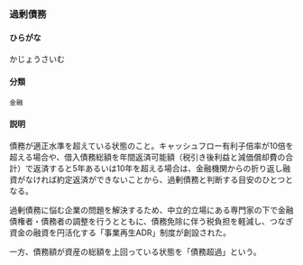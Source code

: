 <div style="display:none;">

## [あ行](securities-terms?id=あ行)
## [か行](securities-terms?id=か行)

</div>

### 過剰債務

#### ひらがな

かじょうさいむ

#### 分類

`金融`

#### 説明

債務が適正水準を超えている状態のこと。キャッシュフロー有利子倍率が10倍を超える場合や、借入債務総額を年間返済可能額（税引き後利益と減価償却費の合計）で返済すると5年あるいは10年を超える場合は、金融機関からの折り返し融資がなければ約定返済ができないことから、過剰債務と判断する目安のひとつとなる。
 
過剰債務に悩む企業の問題を解決するため、中立的立場にある専門家の下で金融債権者・債務者の調整を行うとともに、債務免除に伴う税負担を軽減し、つなぎ資金の融資を円活化する「事業再生ADR」制度が創設された。
 
一方、債務額が資産の総額を上回っている状態を「債務超過」という。

<div style="display:none;">

## [さ行](securities-terms?id=さ行)
## [た行](securities-terms?id=た行)
## [な行](securities-terms?id=な行)
## [は行](securities-terms?id=は行)
## [ま行](securities-terms?id=ま行)
## [や行](securities-terms?id=や行)
## [ら行](securities-terms?id=ら行)
## [わ行](securities-terms?id=わ行)
## [英数字・記号](securities-terms?id=英数字・記号)

</div>

